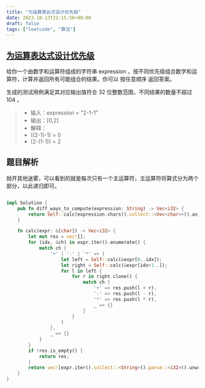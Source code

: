 ```yaml
---
title: "为运算表达式设计优先级"
date: 2023-10-13T22:15:56+08:00
draft: false
tags: ["leetcode", "算法"]
---
```


## [为运算表达式设计优先级](https://leetcode.cn/problems/different-ways-to-add-parentheses/)

给你一个由数字和运算符组成的字符串 expression ，按不同优先级组合数字和运算符，计算并返回所有可能组合的结果。你可以 按任意顺序 返回答案。

生成的测试用例满足其对应输出值符合 32 位整数范围，不同结果的数量不超过 104 。

>- 输入：expression = "2-1-1"
>- 输出：[0,2]
>- 解释：
>- ((2-1)-1) = 0 
>- (2-(1-1)) = 2

## 题目解析

抛开其他迷雾，可以看到的就是每次只有一个主运算符，主运算符将算式分为两个部分，以此递归即可。

```rust

impl Solution {
    pub fn diff_ways_to_compute(expression: String) -> Vec<i32> {
        return Self::calc(expression.chars().collect::<Vec<char>>().as_ref());
    }

    fn calc(expr: &[char]) -> Vec<i32> {
        let mut res = vec![];
        for (idx, &ch) in expr.iter().enumerate() {
            match ch {
                '+' | '-' | '*' => {
                    let left = Self::calc(&expr[0..idx]);
                    let right = Self::calc(&expr[idx+1..]);
                    for l in left {
                        for r in right.clone() {
                            match ch {
                                '+' => res.push(l + r),
                                '-' => res.push(l - r),
                                '*' => res.push(l * r),
                                _ => {}
                            }
                        }
                    }
                },
                _ => {}
            }
        }
        if !res.is_empty() {
            return res;
        }
        return vec![expr.iter().collect::<String>().parse::<i32>().unwrap()];
    }
}
```

